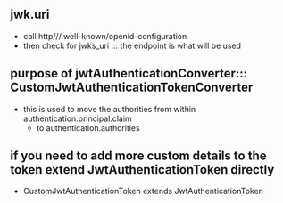
## jwk.uri
- call http//<AUTH-SERVER>/.well-known/openid-configuration
- then check for jwks_uri ::: the endpoint is what will be used 


## purpose of jwtAuthenticationConverter::: CustomJwtAuthenticationTokenConverter
- this is used to move the authorities from within authentication.principal.claim
    - to authentication.authorities


## if you need to add more custom details to the token extend JwtAuthenticationToken directly
- CustomJwtAuthenticationToken extends JwtAuthenticationToken
